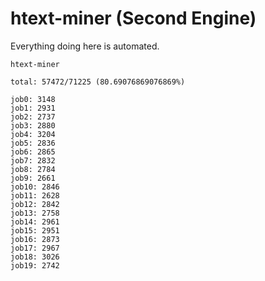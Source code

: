 # htext-miner (Second Engine)

Everything doing here is automated.

```
htext-miner

total: 57472/71225 (80.69076869076869%)

job0: 3148
job1: 2931
job2: 2737
job3: 2880
job4: 3204
job5: 2836
job6: 2865
job7: 2832
job8: 2784
job9: 2661
job10: 2846
job11: 2628
job12: 2842
job13: 2758
job14: 2961
job15: 2951
job16: 2873
job17: 2967
job18: 3026
job19: 2742
```